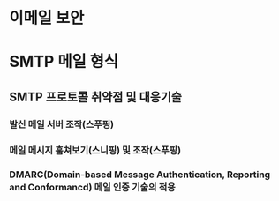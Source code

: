 # 이메일 보안
# SMTP 메일 형식
## SMTP 프로토콜 취약점 및 대응기술
### 발신 메일 서버 조작(스푸핑)
### 메일 메시지 훔쳐보기(스니핑) 및 조작(스푸핑)
### DMARC(Domain-based Message Authentication, Reporting and Conformancd) 메일 인증 기술의 적용





